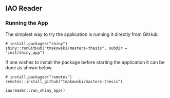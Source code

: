 ## IAO Reader

### Running the App
The simplest way to try the application is running it directly from GitHub.
```
# install.packages("shiny")
shiny::runGitHub("tmakowski/masters-thesis", subdir = "inst/shiny_app")
```

If one wishes to install the package before starting the application it can be done as shown below.
```
# install.packages("remotes")
remotes::install_github("tmakowski/masters-thesis")

iaoreader::run_shiny_app()
```
